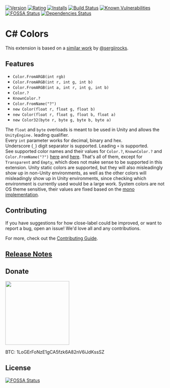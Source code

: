 [![Version](https://vsmarketplacebadge.apphb.com/version-short/logerfo.csharp-colors.svg)](https://marketplace.visualstudio.com/items?itemName=logerfo.csharp-colors)
[![Rating](https://vsmarketplacebadge.apphb.com/rating-short/logerfo.csharp-colors.svg)](https://marketplace.visualstudio.com/items?itemName=logerfo.csharp-colors)
[![Installs](https://vsmarketplacebadge.apphb.com/installs/logerfo.csharp-colors.svg)](https://marketplace.visualstudio.com/items?itemName=logerfo.csharp-colors)
[![Build Status](https://travis-ci.org/Logerfo/csharp-colors.svg?branch=master)](https://travis-ci.org/Logerfo/csharp-colors)
[![Known Vulnerabilities](https://snyk.io/test/github/logerfo/csharp-colors/badge.svg)](https://snyk.io/test/github/logerfo/csharp-colors)
[![FOSSA Status](https://app.fossa.io/api/projects/git%2Bgithub.com%2FLogerfo%2Fcsharp-colors.svg?type=shield)](https://app.fossa.io/projects/git%2Bgithub.com%2FLogerfo%2Fcsharp-colors?ref=badge_shield)
[![Dependencies Status](https://david-dm.org/logerfo/csharp-colors/dev-status.svg)](https://david-dm.org/logerfo/csharp-colors?type=dev)

# C# Colors

This extension is based on a [similar work](https://github.com/sergiirocks/vscode-ext-color-highlight) by [@sergiirocks](https://github.com/sergiirocks).

## Features

- `Color.FromARGB(int rgb)`
- `Color.FromARGB(int r, int g, int b)`
- `Color.FromARGB(int a, int r, int g, int b)`
- `Color.?`
- `KnownColor.?`
- `Color.FromName("?")`
- `new Color(float r, float g, float b)`
- `new Color(float r, float g, float b, float a)`
- `new Color32(byte r, byte g, byte b, byte a)`

The `float` and `byte` overloads is meant to be used in Unity and allows the `UnityEngine.` leading qualifier.  
Every `int` parameter works for decimal, binary and hex.  
Underscore (`_`) digit separator is supported. Leading `+` is supported.  
See supported color names and their values for `Color.?`, `KnownColor.?` and `Color.FromName("?")` [here](https://github.com/Logerfo/csharp-colors/blob/master/src/strategies/colors.json) and [here](https://github.com/Logerfo/csharp-colors/blob/master/src/strategies/systemcolors.json). That's all of them, except for `Transparent` and `Empty`, which does not make sense to be supported in this extension. Unity static colors are supported, but they will also misleadingly show up in non-Unity environments, as well as the other colors will misleadingly show up in Unity environments, since checking which environment is currently used would be a large work. System colors are not OS theme sensitive, their values are fixed based on the [mono implementation](https://github.com/mono/mono/blob/c5b88ec4f323f2bdb7c7d0a595ece28dae66579c/mcs/class/System.Drawing/System.Drawing/KnownColors.cs#L35).

## Contributing

If you have suggestions for how close-label could be improved, or want to report a bug, open an issue! We'd love all and any contributions.

For more, check out the [Contributing Guide](https://github.com/Logerfo/csharp-colors/blob/master/CONTRIBUTING.md).

## [Release Notes](https://github.com/Logerfo/csharp-colors/blob/master/CHANGELOG.md)

## Donate

<img src="https://i.imgur.com/ndlBtuX.png" width="200">

BTC: 1LoGErFoNzE1gCA5fzk6A82nV6iJdKssSZ

## License

[![FOSSA Status](https://app.fossa.io/api/projects/git%2Bgithub.com%2FLogerfo%2Fcsharp-colors.svg?type=large)](https://app.fossa.io/projects/git%2Bgithub.com%2FLogerfo%2Fcsharp-colors?ref=badge_large)
